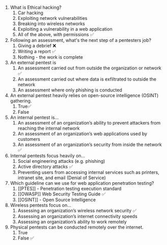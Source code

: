1. What is Ethical hacking?
	1. Car hacking
	2. Exploiting network vulnerabilities
	3. Breaking into wireless networks
	4. Exploiting a vulnerability in a web application
	5. All of the above, with permissions ✅
2. Following an assessment, what's the next step of a pentesters job?
	1. Giving a debrief ❌
	2. Writing a report ✅
	3. Nothing - the work is complete
3. An external pentest is
	1. An assessment carried out from outside the organization or network ✅
	2. An assessment carried out where data is exfiltrated to outside the network
	3. An assessment where only phishing is conducted
4. An external pentest heavily relies on open-source intelligence (OSINT) gathering.
	1. True✅
	2. False
5. An internal pentest is…
	1. An assessment of an organization’s ability to prevent attackers from reaching the internal network
	2. An assessment of an organization’s web applications used by customers
	3. An assessment of an organization’s security from inside the network ✅
6. Internal pentests focus heavily on…
	1. Social engineering attacks (e.g. phishing)
	2. Active directory attacks ✅
	3. Preventing users from accessing internal services such as printers, intranet site, and email (Denial of Service)
7. Which guideline can we use for web application penetration testing?
	1. [[PTES]] - Penetration testing execution standard
	2. [[OWASP]] Web Security Testing Guide ✅
	3. [[OSINT]] - Open Source Intelligence
8. Wireless pentests focus on…
	1. Assessing an organization’s wireless network security ✅
	2. Assessing an organization’s internet connectivity speeds
	3. Assessing an organization’s ability to work remotely
9. Physical pentests can be conducted remotely over the internet.
	1. True
	2. False ✅